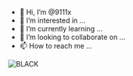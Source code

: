- 👋 Hi, I’m @9111x
- 👀 I’m interested in ...
- 🌱 I’m currently learning ...
- 💞️ I’m looking to collaborate on ...
- 📫 How to reach me ...

<!---
9111x/9111x is a ✨ special ✨ repository because its `README.md` (this file) appears on your GitHub profile.
You can click the Preview link to take a look at your changes.
--->
![BLACK](https://user-images.githubusercontent.com/102514972/160380941-656afaac-3b3f-485d-8159-00f4d77d7204.jpg)
